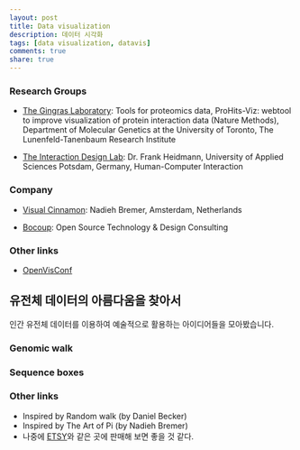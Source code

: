```yaml
---
layout: post
title: Data visualization
description: 데이터 시각화
tags: [data visualization, datavis]
comments: true
share: true
---
```



### Research Groups

* [The Gingras Laboratory](http://gingraslab.lunenfeld.ca/index.php): Tools for proteomics data, ProHits-Viz: webtool to improve visualization of protein interaction data (Nature Methods), Department of Molecular Genetics at the University of Toronto, The Lunenfeld-Tanenbaum Research Institute

* [The Interaction Design Lab](https://idl.fh-potsdam.de/people/frank-heidmann/): Dr. Frank Heidmann, University of Applied Sciences Potsdam, Germany, Human-Computer Interaction


### Company

* [Visual Cinnamon](https://www.visualcinnamon.com/): Nadieh Bremer, Amsterdam, Netherlands

* [Bocoup](https://bocoup.com/): Open Source Technology & Design Consulting


### Other links

* [OpenVisConf](https://openvisconf.com/)



## 유전체 데이터의 아름다움을 찾아서

인간 유전체 데이터를 이용하여 예술적으로 활용하는 아이디어들을 모아봤습니다.

### Genomic walk

### Sequence boxes

### Other links

* Inspired by Random walk (by Daniel Becker)
* Inspired by The Art of Pi (by Nadieh Bremer)
* 나중에 [ETSY](https://www.etsy.com/)와 같은 곳에 판매해 보면 좋을 것 같다.